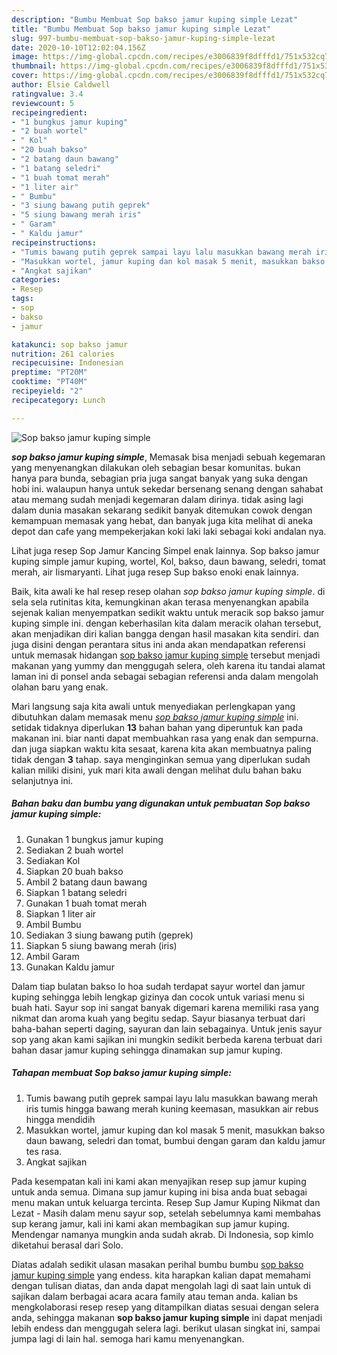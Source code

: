 ```yaml
---
description: "Bumbu Membuat Sop bakso jamur kuping simple Lezat"
title: "Bumbu Membuat Sop bakso jamur kuping simple Lezat"
slug: 997-bumbu-membuat-sop-bakso-jamur-kuping-simple-lezat
date: 2020-10-10T12:02:04.156Z
image: https://img-global.cpcdn.com/recipes/e3006839f8dfffd1/751x532cq70/sop-bakso-jamur-kuping-simple-foto-resep-utama.jpg
thumbnail: https://img-global.cpcdn.com/recipes/e3006839f8dfffd1/751x532cq70/sop-bakso-jamur-kuping-simple-foto-resep-utama.jpg
cover: https://img-global.cpcdn.com/recipes/e3006839f8dfffd1/751x532cq70/sop-bakso-jamur-kuping-simple-foto-resep-utama.jpg
author: Elsie Caldwell
ratingvalue: 3.4
reviewcount: 5
recipeingredient:
- "1 bungkus jamur kuping"
- "2 buah wortel"
- " Kol"
- "20 buah bakso"
- "2 batang daun bawang"
- "1 batang seledri"
- "1 buah tomat merah"
- "1 liter air"
- " Bumbu"
- "3 siung bawang putih geprek"
- "5 siung bawang merah iris"
- " Garam"
- " Kaldu jamur"
recipeinstructions:
- "Tumis bawang putih geprek sampai layu lalu masukkan bawang merah iris tumis hingga bawang merah kuning keemasan, masukkan air rebus hingga mendidih"
- "Masukkan wortel, jamur kuping dan kol masak 5 menit, masukkan bakso daun bawang, seledri dan tomat, bumbui dengan garam dan kaldu jamur tes rasa."
- "Angkat sajikan"
categories:
- Resep
tags:
- sop
- bakso
- jamur

katakunci: sop bakso jamur 
nutrition: 261 calories
recipecuisine: Indonesian
preptime: "PT20M"
cooktime: "PT40M"
recipeyield: "2"
recipecategory: Lunch

---
```



![Sop bakso jamur kuping simple](https://img-global.cpcdn.com/recipes/e3006839f8dfffd1/751x532cq70/sop-bakso-jamur-kuping-simple-foto-resep-utama.jpg)

<b><i>sop bakso jamur kuping simple</i></b>, Memasak bisa menjadi sebuah kegemaran yang menyenangkan dilakukan oleh sebagian besar komunitas. bukan hanya para bunda, sebagian pria juga sangat banyak yang suka dengan hobi ini. walaupun hanya untuk sekedar bersenang senang dengan sahabat atau memang sudah menjadi kegemaran dalam dirinya. tidak asing lagi dalam dunia masakan sekarang sedikit banyak ditemukan cowok dengan kemampuan memasak yang hebat, dan banyak juga kita melihat di aneka depot dan cafe yang mempekerjakan koki laki laki sebagai koki andalan nya.

Lihat juga resep Sop Jamur Kancing Simpel enak lainnya. Sop bakso jamur kuping simple jamur kuping, wortel, Kol, bakso, daun bawang, seledri, tomat merah, air Iismaryanti. Lihat juga resep Sup bakso enoki enak lainnya.

Baik, kita awali ke hal resep resep olahan <i>sop bakso jamur kuping simple</i>. di sela sela rutinitas kita, kemungkinan akan terasa menyenangkan apabila sejenak kalian menyempatkan sedikit waktu untuk meracik sop bakso jamur kuping simple ini. dengan keberhasilan kita dalam meracik olahan tersebut, akan menjadikan diri kalian bangga dengan hasil masakan kita sendiri. dan juga disini dengan perantara situs ini anda akan mendapatkan referensi untuk memasak hidangan <u>sop bakso jamur kuping simple</u> tersebut menjadi makanan yang yummy dan menggugah selera, oleh karena itu tandai alamat laman ini di ponsel anda sebagai sebagian referensi anda dalam mengolah olahan baru yang enak.


Mari langsung saja kita awali untuk menyediakan perlengkapan yang dibutuhkan dalam memasak menu <u><i>sop bakso jamur kuping simple</i></u> ini. setidak tidaknya diperlukan <b>13</b> bahan bahan yang diperuntuk kan pada makanan ini. biar nanti dapat membuahkan rasa yang enak dan sempurna. dan juga siapkan waktu kita sesaat, karena kita akan membuatnya paling tidak dengan <b>3</b> tahap. saya menginginkan semua yang diperlukan sudah kalian miliki disini, yuk mari kita awali dengan melihat dulu bahan baku selanjutnya ini.

<!--inarticleads1-->

##### Bahan baku dan bumbu yang digunakan untuk pembuatan Sop bakso jamur kuping simple:

1. Gunakan 1 bungkus jamur kuping
1. Sediakan 2 buah wortel
1. Sediakan  Kol
1. Siapkan 20 buah bakso
1. Ambil 2 batang daun bawang
1. Siapkan 1 batang seledri
1. Gunakan 1 buah tomat merah
1. Siapkan 1 liter air
1. Ambil  Bumbu
1. Sediakan 3 siung bawang putih (geprek)
1. Siapkan 5 siung bawang merah (iris)
1. Ambil  Garam
1. Gunakan  Kaldu jamur


Dalam tiap bulatan bakso lo hoa sudah terdapat sayur wortel dan jamur kuping sehingga lebih lengkap gizinya dan cocok untuk variasi menu si buah hati. Sayur sop ini sangat banyak digemari karena memiliki rasa yang nikmat dan aroma kuah yang begitu sedap. Sayur biasanya terbuat dari baha-bahan seperti daging, sayuran dan lain sebagainya. Untuk jenis sayur sop yang akan kami sajikan ini mungkin sedikit berbeda karena terbuat dari bahan dasar jamur kuping sehingga dinamakan sup jamur kuping. 

<!--inarticleads2-->

##### Tahapan membuat Sop bakso jamur kuping simple:

1. Tumis bawang putih geprek sampai layu lalu masukkan bawang merah iris tumis hingga bawang merah kuning keemasan, masukkan air rebus hingga mendidih
1. Masukkan wortel, jamur kuping dan kol masak 5 menit, masukkan bakso daun bawang, seledri dan tomat, bumbui dengan garam dan kaldu jamur tes rasa.
1. Angkat sajikan


Pada kesempatan kali ini kami akan menyajikan resep sup jamur kuping untuk anda semua. Dimana sup jamur kuping ini bisa anda buat sebagai menu makan untuk keluarga tercinta. Resep Sup Jamur Kuping Nikmat dan Lezat - Masih dalam menu sayur sop, setelah sebelumnya kami membahas sup kerang jamur, kali ini kami akan membagikan sup jamur kuping. Mendengar namanya mungkin anda sudah akrab. Di Indonesia, sop kimlo diketahui berasal dari Solo. 

Diatas adalah sedikit ulasan masakan perihal bumbu bumbu <u>sop bakso jamur kuping simple</u> yang endess. kita harapkan kalian dapat memahami dengan tulisan diatas, dan anda dapat mengolah lagi di saat lain untuk di sajikan dalam berbagai acara acara family atau teman anda. kalian bs mengkolaborasi resep resep yang ditampilkan diatas sesuai dengan selera anda, sehingga makanan <b>sop bakso jamur kuping simple</b> ini dapat menjadi lebih endess dan menggugah selera lagi. berikut ulasan singkat ini, sampai jumpa lagi di lain hal. semoga hari kamu menyenangkan.
